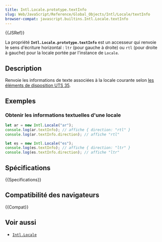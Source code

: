 ```yaml
---
title: Intl.Locale.prototype.textInfo
slug: Web/JavaScript/Reference/Global_Objects/Intl/Locale/textInfo
browser-compat: javascript.builtins.Intl.Locale.textInfo
---
```

{{JSRef}}

La propriété **`Intl.Locale.prototype.textInfo`** est un accesseur qui renvoie le sens d'écriture horizontal&nbsp;: `ltr` (pour gauche à droite) ou `rtl` (pour droite à gauche) pour la locale portée par l'instance de `Locale`.

## Description

Renvoie les informations de texte associées à la locale courante selon [les éléments de disposition UTS 35](https://www.unicode.org/reports/tr35/tr35-general.html#Layout_Elements).

## Exemples

### Obtenir les informations textuelles d'une locale

```js
let ar = new Intl.Locale("ar");
console.log(ar.textInfo); // affiche { direction: "rtl" }
console.log(ar.textInfo.direction); // affiche "rtl"
```

```js
let es = new Intl.Locale("es");
console.log(es.textInfo); // affiche { direction: "ltr" }
console.log(es.textInfo.direction); // affiche "ltr"
```

## Spécifications

{{Specifications}}

## Compatibilité des navigateurs

{{Compat}}

## Voir aussi

- [`Intl.Locale`](/fr/docs/Web/JavaScript/Reference/Global_Objects/Intl/Locale)
